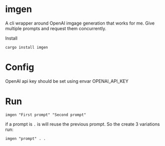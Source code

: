 # imgen

A cli wrapper around OpenAI imgage generation that works for me.
Give multiple prompts and request them concurrently.

Install

```
cargo install imgen
```

# Config

OpenAI api key should be set using envar OPENAI_API_KEY

# Run

```
imgen "First prompt" "Second prompt"
```

if a prompt is `.` is will reuse the previous prompt. So the create 3 variations run:

```
imgen "prompt" . .
```
